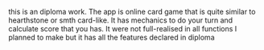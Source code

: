 this is an diploma work. The app is online card game that is quite similar to hearthstone or smth card-like. It has mechanics to do your turn and calculate score that you has. It were not full-realised in all functions I planned to make but it has all the features declared in diploma 
